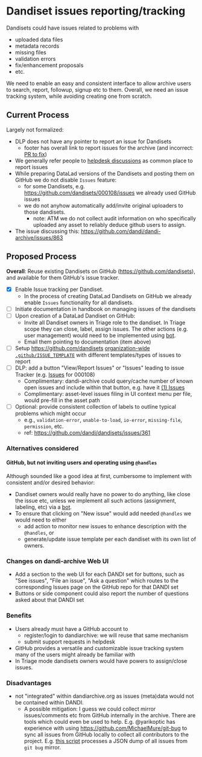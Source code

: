 # Dandiset issues reporting/tracking

Dandisets could have issues related to problems with

- uploaded data files
- metadata records
- missing files
- validation errors
- fix/enhancement proposals
- etc.

We need to enable an easy and consistent interface to allow archive users to search, report, followup, signup etc to them.
Overall, we need an issue tracking system, while avoiding creating one from scratch.

## Current Process

Largely not formalized:

- DLP does not have any pointer to report an issue for Dandisets
  - footer has overall link to report issues for the archive (and incorrect: [PR to fix](https://github.com/dandi/dandi-archive/pull/1594))
- We generally refer people to [helpdesk discussions](https://github.com/dandi/helpdesk/discussions) as common place to report issues
- While preparing DataLad versions of the Dandisets and posting them on GitHub we do not disable `Issues` feature:
  - for some Dandisets, e.g. https://github.com/dandisets/000108/issues we already used GitHub issues
  - we do not anyhow automatically add/invite original uploaders to those dandisets.
    - note: ATM we do not collect audit information on who specifically uploaded any asset to reliably deduce github users to assign.
- The issue discussing this: https://github.com/dandi/dandi-archive/issues/863


## Proposed Process

**Overall**: Reuse existing Dandisets on GitHub (https://github.com/dandisets), and available for them GitHub's issue tracker.

- [x] Enable Issue tracking per Dandiset.
  - In the process of creating DataLad Dandisets on GitHub we already enable `Issues` functionality for all dandisets.
- [ ] Initiate documentation in handbook on managing issues of the dandisets
- [ ] Upon creation of a DataLad Dandiset on GitHub:
  - Invite all Dandiset owners in Triage role to the dandiset. In Triage scope they can close, label, assign issues. The other actions (e.g. user management) would need to be implemented using [bot].
  - Email them pointing to documentation (item above)
- [ ] Setup https://github.com/dandisets [organization-wide](https://docs.github.com/en/communities/setting-up-your-project-for-healthy-contributions/creating-a-default-community-health-file) [`.github/ISSUE_TEMPLATE`](https://docs.github.com/en/communities/using-templates-to-encourage-useful-issues-and-pull-requests/configuring-issue-templates-for-your-repository#creating-issue-forms) with different templates/types of issues to report
- [ ] DLP: add a button "View/Report Issues" or "Issues" leading to issue Tracker (e.g. [Issues](https://github.com/dandisets/000108/issues) for 000108)
  - Complimentary: dandi-archive could query/cache number of known open issues and include within that button, e.g. have it [(1) Issues](https://github.com/dandisets/000108/issues)
  - Complimentary:  asset-level issues filing in UI context menu per file, would pre-fill in the asset path
- [ ] Optional: provide consistent collection of labels to outline typical problems which might occur
  - e.g., `validation-error`, `unable-to-load`, `io-error`, `missing-file`, `permission`, etc.
  - ref: https://github.com/dandi/dandisets/issues/361

### Alternatives considered

#### GitHub, but not inviting users and operating using `@handles`

Although sounded like a good idea at first, cumbersome to implement with consistent and/or desired behavior:

- Dandiset owners would really have no power to do anything, like close the issue etc, unless we implement all such actions (assignment, labeling, etc) via a [bot].
- To ensure that clicking on "New issue" would add needed `@handles` we would need to either
  - add action to monitor new issues to enhance description with the `@handles`, or
  - generate/update issue template per each dandiset with its own list of owners.

### Changes on dandi-archive Web UI

- Add a section to the web UI for each DANDI set for buttons, such as "See issues", "File an issue", "Ask a question" which routes to the corresponding Issues page on the GitHub repo for that DANDI set
- Buttons or side component could also report the number of questions asked about that DANDI set

### Benefits

- Users already must have a GitHub account to
  - register/login to dandiarchive: we will reuse that same mechanism
  - submit support requests in helpdesk
- GitHub provides a versatile and customizable issue tracking system many of the users might already be familiar with
- In Triage mode dandisets owners would have powers to assign/close issues.

### Disadvantages

- not "integrated" within dandiarchive.org as issues (meta)data would not be contained within DANDI.
  - A possible mitigation: I guess we could collect mirror issues/comments etc from GitHub internally in the archive. There are tools which could even be used to help. E.g. @yarikoptic has experience with using https://github.com/MichaelMure/git-bug to sync all issues from GitHub locally to collect all contributors to the project. E.g. [this script](https://github.com/nipy/heudiconv-joss-paper/blob/main/authors/tools/make-summaries#L92) processes a JSON dump of all issues from `git bug`  mirror.

[bot]: https://github.com/dandi/dandisets/issues/360
